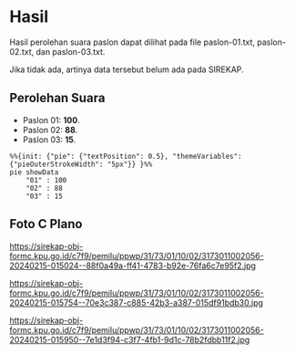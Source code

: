 # Hasil

Hasil perolehan suara paslon dapat dilihat pada file paslon-01.txt, paslon-02.txt, dan paslon-03.txt.

Jika tidak ada, artinya data tersebut belum ada pada SIREKAP.

## Perolehan Suara

 * Paslon 01: **100**.
 * Paslon 02: **88**.
 * Paslon 03: **15**.

```mermaid
%%{init: {"pie": {"textPosition": 0.5}, "themeVariables": {"pieOuterStrokeWidth": "5px"}} }%%
pie showData
    "01" : 100
    "02" : 88
    "03" : 15
```
## Foto C Plano

https://sirekap-obj-formc.kpu.go.id/c7f9/pemilu/ppwp/31/73/01/10/02/3173011002056-20240215-015024--88f0a49a-ff41-4783-b92e-76fa6c7e95f2.jpg

https://sirekap-obj-formc.kpu.go.id/c7f9/pemilu/ppwp/31/73/01/10/02/3173011002056-20240215-015754--70e3c387-c885-42b3-a387-015df91bdb30.jpg

https://sirekap-obj-formc.kpu.go.id/c7f9/pemilu/ppwp/31/73/01/10/02/3173011002056-20240215-015950--7e1d3f94-c3f7-4fb1-9d1c-78b2fdbb11f2.jpg
